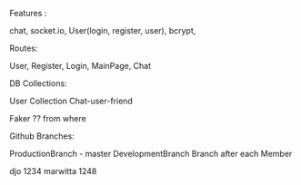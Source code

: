 Features : 

chat, socket.io, User(login, register, user), bcrypt, 

Routes: 

User, Register, Login, MainPage, Chat


DB Collections: 

User Collection
Chat-user-friend


Faker ?? from where 


Github Branches: 

ProductionBranch - master
DevelopmentBranch
Branch after each Member


djo 1234
marwitta 1248

